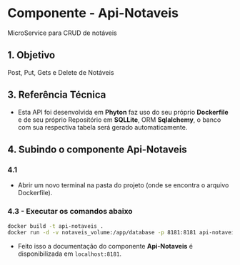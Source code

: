 # Componente - Api-Notaveis
 MicroService para CRUD de notáveis

## 1. Objetivo
Post, Put, Gets e Delete de Notáveis

## 3. Referência Técnica
- Esta API foi desenvolvida em **Phyton** faz uso do seu próprio **Dockerfile** e de seu próprio Repositório em **SQLLite**, ORM **Sqlalchemy**, o banco com sua respectiva tabela será gerado automaticamente.

## 4. Subindo o componente Api-Notaveis
### 4.1
- Abrir um novo terminal na pasta do projeto (onde se encontra o arquivo Dockerfile).
### 4.3 - Executar os comandos abaixo
   ```sh
   docker build -t api-notaveis .
   docker run -d -v notaveis_volume:/app/database -p 8181:8181 api-notaveis
   ```
- Feito isso a documentação do componente **Api-Notaveis** é disponibilizada em `localhost:8181`.


